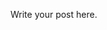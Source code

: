 <!-- 
.. title: First Review of My Book in Urdu
.. slug: first-review-of-my-book-in-urdu
.. date: 2015-01-26 11:47:26 UTC-05:00
.. tags: 
.. category: 
.. link: 
.. description: 
.. type: text
-->

Write your post here.
